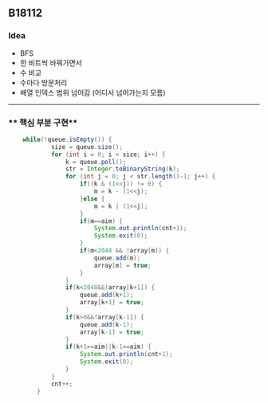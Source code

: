 
## B18112
### **Idea**
* BFS
* 한 비트씩 바꿔가면서 
* 수 비교
* 수마다 방문처리
* 배열 인덱스 범위 넘어감 (어디서 넘어가는지 모름)
---

### ** 핵심 부분 구현**
```java        
	while(!queue.isEmpty()) {
			size = queue.size();
			for (int i = 0; i < size; i++) {
				k = queue.poll();
				str = Integer.toBinaryString(k);
				for (int j = 0; j < str.length()-1; j++) {
					if((k & (1<<j)) != 0) {
						m = k - (1<<j);
					}else {
						m = k | (1<<j);
					}
					if(m==aim) {
						System.out.println(cnt+1);
						System.exit(0);
					}
					if(m<2048 && !array[m]) {
						queue.add(m);							
						array[m] = true;
					}
				}
				if(k<2048&&!array[k+1]) {
					queue.add(k+1);
					array[k+1] = true;
				}
				if(k>0&&!array[k-1]) {
					queue.add(k-1);
					array[k-1] = true;
				}
				if(k+1==aim||k-1==aim) {
					System.out.println(cnt+1);
					System.exit(0);
				}
			}
			cnt++;
		}

```
